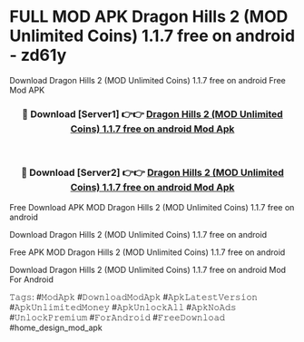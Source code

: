 # FULL MOD APK Dragon Hills 2 (MOD Unlimited Coins) 1.1.7 free on android - zd61y
Download Dragon Hills 2 (MOD Unlimited Coins) 1.1.7 free on android Free Mod APK

<div align="center">
<h3>🔴 Download [Server1] 👉👉 <a href="https://apk-comot.site?title=Dragon_Hills_2_(MOD_Unlimited_Coins)_1.1.7_free_on_android">Dragon Hills 2 (MOD Unlimited Coins) 1.1.7 free on android Mod Apk</a></h3><br>

<h3>🔴 Download [Server2] 👉👉 <a href="https://apk-comot.site?title=Dragon_Hills_2_(MOD_Unlimited_Coins)_1.1.7_free_on_android">Dragon Hills 2 (MOD Unlimited Coins) 1.1.7 free on android Mod Apk</a></h3>
</div>


Free Download APK MOD Dragon Hills 2 (MOD Unlimited Coins) 1.1.7 free on android

Download Dragon Hills 2 (MOD Unlimited Coins) 1.1.7 free on android 

Free APK MOD Dragon Hills 2 (MOD Unlimited Coins) 1.1.7 free on android 

Download Dragon Hills 2 (MOD Unlimited Coins) 1.1.7 free on android Mod For Android

𝚃𝚊𝚐𝚜: #𝙼𝚘𝚍𝙰𝚙𝚔 #𝙳𝚘𝚠𝚗𝚕𝚘𝚊𝚍𝙼𝚘𝚍𝙰𝚙𝚔 #𝙰𝚙𝚔𝙻𝚊𝚝𝚎𝚜𝚝𝚅𝚎𝚛𝚜𝚒𝚘𝚗 #𝙰𝚙𝚔𝚄𝚗𝚕𝚒𝚖𝚒𝚝𝚎𝚍𝙼𝚘𝚗𝚎𝚢 #𝙰𝚙𝚔𝚄𝚗𝚕𝚘𝚌𝚔𝙰𝚕𝚕 #𝙰𝚙𝚔𝙽𝚘𝙰𝚍𝚜 #𝚄𝚗𝚕𝚘𝚌𝚔𝙿𝚛𝚎𝚖𝚒𝚞𝚖 #𝙵𝚘𝚛𝙰𝚗𝚍𝚛𝚘𝚒𝚍 #𝙵𝚛𝚎𝚎𝙳𝚘𝚠𝚗𝚕𝚘𝚊𝚍 #home_design_mod_apk